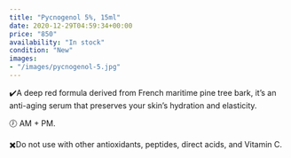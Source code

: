 ```yaml
---
title: "Pycnogenol 5%, 15ml"
date: 2020-12-29T04:59:34+00:00
price: "850"
availability: "In stock"
condition: "New"
images:
- "/images/pycnogenol-5.jpg"
---
```


✔️A deep red formula derived from French maritime pine tree bark, it’s an anti-aging serum that preserves your skin’s hydration and elasticity.

🕖 AM + PM.

✖️Do not use with other antioxidants, peptides, direct acids, and Vitamin C.
